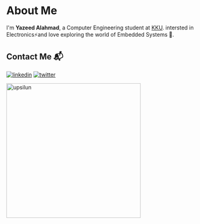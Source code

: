  # About Me
I'm **Yazeed Alahmad**, a Computer Engineering student at [KKU](https://en.wikipedia.org/wiki/King_Khalid_University). intersted in Electronics⚡and love exploring the world of Embedded Systems 🤖.

<h2>Contact Me 📬</h2></summary>
  
  <!--<h3>Discord</h3>
  <img align="center" src="https://discord.c99.nl/widget/theme-4/446999223183998987.png" />
  <h3>Social Media</h3>-->

[![linkedin](https://skillicons.dev/icons?i=linkedin)](https://www.linkedin.com/in/uozeed/)
[![twitter](https://skillicons.dev/icons?i=twitter)](https://twitter.com/u0zeed)
<!--[![discord](https://skillicons.dev/icons?i=discord)](https://dsc.gg/95)<br>-->

<!--<img align="left" src="https://skillicons.dev/icons?i=gmail" />
<h2 align="left">uozeed@gmail.com</h2>-->
</details>

<p><img align="center" style="width: 22rem;" src="https://github-readme-streak-stats.herokuapp.com/?user=upsilun&" alt="upsilun"/></p>




<p align="center"> 
  <!-- <img src="https://komarev.com/ghpvc/?username=upsilun&label=Profile%20views&color=0e75b6&style=flat" alt="upsilun" />--> 
    <!--<img src="https://skillicons.dev/icons?i=cpp,c,cs,arduino">-->
    <br>
    <!--<img src="https://skillicons.dev/icons?i=js,html,css,electron,firebase,express">-->
</p>
<!--<p align="center"> <a href="https://github.com/ryo-ma/github-profile-trophy"><img src="https://github-profile-trophy.vercel.app/?username=upsilun" alt="upsilun" /></a> </p>-->

